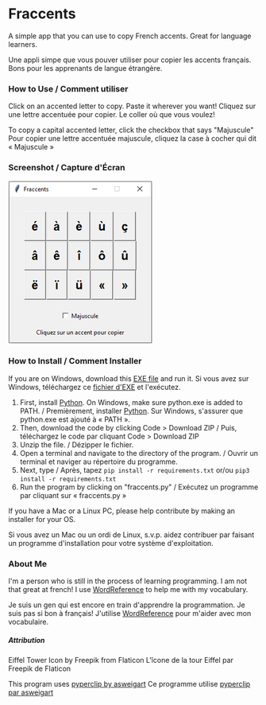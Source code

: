 # Fraccents

A simple app that you can use to copy French accents. Great for language learners.

Une appli simpe que vous pouver utiliser pour copier les accents français. Bons pour les apprenants de langue étrangère.

### How to Use / Comment utiliser

Click on an accented letter to copy. Paste it wherever you want!
Cliquez sur une lettre accentuée pour copier. Le coller où que vous voulez!

To copy a capital accented letter, click the checkbox that says "Majuscule"
Pour copier une lettre accentuée majuscule, cliquez la case à cocher qui dit « Majuscule »

### Screenshot / Capture d'Écran
![A program that has buttons with accented letters and a checkbox that says "Majuscule" / Un programme qui a des boutons avec lettres accentuées et une case à cocher qui dit « Majuscule »](screenshot.png)

### How to Install / Comment Installer

If you are on Windows, download this [EXE file]() and run it.
Si vous avez sur Windows, téléchargez ce [fichier d'EXE]() et l'exécutez.

1. First, install [Python](https://python.org). On Windows, make sure python.exe is added to PATH. / Premièrement, installer [Python](https://python.org). Sur Windows, s'assurer que python.exe est ajouté à « PATH ».
2. Then, download the code by clicking Code > Download ZIP / Puis, téléchargez le code par cliquant Code > Download ZIP
3. Unzip the file. / Dézipper le fichier.
4. Open a terminal and navigate to the directory of the program. / Ouvrir un terminal et naviger au répertoire du programme.
5. Next, type / Après, tapez `pip install -r requirements.txt` or/ou `pip3 install -r requirements.txt`
6. Run the program by clicking on "fraccents.py" / Exécutez un programme par cliquant sur « fraccents.py »

If you have a Mac or a Linux PC, please help contribute by making an installer for your OS.

Si vous avez un Mac ou un ordi de Linux, s.v.p. aidez contribuer par faisant un programme d'installation pour votre système d'exploitation.

### About Me

I'm a person who is still in the process of learning programming.
I am not that great at french! I use [WordReference](https://www.wordreference.com) to help me with my vocabulary.

Je suis un gen qui est encore en train d'apprendre la programmation.
Je suis pas si bon à français! J'utilise [WordReference](https://www.wordreference.com) pour m'aider avec mon vocabulaire.

##### Attribution

Eiffel Tower Icon by Freepik from Flaticon
L'îcone de la tour Eiffel par Freepik de Flaticon

This program uses [pyperclip by asweigart](https://github.com/asweigart/pyperclip/)
Ce programme utilise [pyperclip par asweigart](https://github.com/asweigart/pyperclip/)